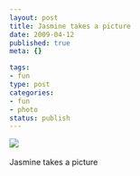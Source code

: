 ```yaml
--- 
layout: post
title: Jasmine takes a picture
date: 2009-04-12
published: true
meta: {}

tags: 
- fun
type: post
categories: 
- fun
- photo
status: publish
---
```

![](http://media.eick.us/2011/05/4Lbi8pbnEm7n0m7sBOKyPo7Vo1_500.jpg)<br /><br />Jasmine takes a picture
